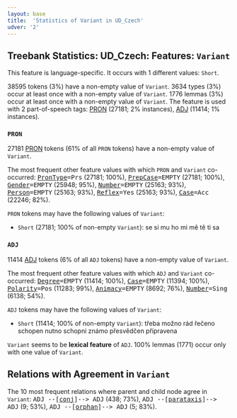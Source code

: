 ```yaml
---
layout: base
title:  'Statistics of Variant in UD_Czech'
udver: '2'
---
```


## Treebank Statistics: UD_Czech: Features: `Variant`

This feature is language-specific.
It occurs with 1 different values: `Short`.

38595 tokens (3%) have a non-empty value of `Variant`.
3634 types (3%) occur at least once with a non-empty value of `Variant`.
1776 lemmas (3%) occur at least once with a non-empty value of `Variant`.
The feature is used with 2 part-of-speech tags: [PRON](cs-pos-PRON.html) (27181; 2% instances), [ADJ](cs-pos-ADJ.html) (11414; 1% instances).

### `PRON`

27181 [PRON](cs-pos-PRON.html) tokens (61% of all `PRON` tokens) have a non-empty value of `Variant`.

The most frequent other feature values with which `PRON` and `Variant` co-occurred: <tt><a href="PronType.html">PronType</a>=Prs</tt> (27181; 100%), <tt><a href="PrepCase.html">PrepCase</a>=EMPTY</tt> (27181; 100%), <tt><a href="Gender.html">Gender</a>=EMPTY</tt> (25948; 95%), <tt><a href="Number.html">Number</a>=EMPTY</tt> (25163; 93%), <tt><a href="Person.html">Person</a>=EMPTY</tt> (25163; 93%), <tt><a href="Reflex.html">Reflex</a>=Yes</tt> (25163; 93%), <tt><a href="Case.html">Case</a>=Acc</tt> (22246; 82%).

`PRON` tokens may have the following values of `Variant`:

* `Short` (27181; 100% of non-empty `Variant`): se si mu ho mi mě tě ti sa

### `ADJ`

11414 [ADJ](cs-pos-ADJ.html) tokens (6% of all `ADJ` tokens) have a non-empty value of `Variant`.

The most frequent other feature values with which `ADJ` and `Variant` co-occurred: <tt><a href="Degree.html">Degree</a>=EMPTY</tt> (11414; 100%), <tt><a href="Case.html">Case</a>=EMPTY</tt> (11394; 100%), <tt><a href="Polarity.html">Polarity</a>=Pos</tt> (11283; 99%), <tt><a href="Animacy.html">Animacy</a>=EMPTY</tt> (8692; 76%), <tt><a href="Number.html">Number</a>=Sing</tt> (6138; 54%).

`ADJ` tokens may have the following values of `Variant`:

* `Short` (11414; 100% of non-empty `Variant`): třeba možno rád řečeno schopen nutno schopni známo přesvědčen připravena

`Variant` seems to be **lexical feature** of `ADJ`. 100% lemmas (1771) occur only with one value of `Variant`.

## Relations with Agreement in `Variant`

The 10 most frequent relations where parent and child node agree in `Variant`:
<tt>ADJ --[<a href="../dep/conj.html">conj</a>]--> ADJ</tt> (438; 73%),
<tt>ADJ --[<a href="../dep/parataxis.html">parataxis</a>]--> ADJ</tt> (9; 53%),
<tt>ADJ --[<a href="../dep/orphan.html">orphan</a>]--> ADJ</tt> (5; 83%).

